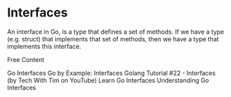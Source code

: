 # Interfaces

An interface in Go, is a type that defines a set of methods. If we have a type (e.g. struct) that implements that set of methods, then we have a type that implements this interface.

<ResourceGroupTitle>Free Content</ResourceGroupTitle>

<BadgeLink colorScheme='blue' badgeText='Official Website' href='https://go.dev/tour/methods/9'>Go Interfaces</BadgeLink>
<BadgeLink badgeText='Read' href='https://gobyexample.com/interfaces'>Go by Example: Interfaces</BadgeLink>
<BadgeLink badgeText='Watch' href='https://www.youtube.com/watch?v=lh_Uv2imp14'>Golang Tutorial #22 - Interfaces (by Tech With Tim on YouTube)</BadgeLink>
<BadgeLink badgeText='Watch' href='https://www.youtube.com/watch?v=KB3ysH8cupY'>Learn Go Interfaces</BadgeLink>
<BadgeLink badgeText='Watch' href='https://www.youtube.com/watch?v=qJKQZKGZgf0'>Understanding Go Interfaces</BadgeLink>
